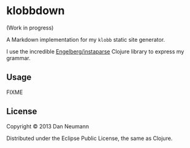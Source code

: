 # klobbdown

(Work in progress)

A Markdown implementation for my `klobb` static site generator.

I use the incredible [Engelberg/instaparse](https://github.com/Engelberg/instaparse) Clojure library to express my grammar.

## Usage

FIXME

## License

Copyright © 2013 Dan Neumann

Distributed under the Eclipse Public License, the same as Clojure.
